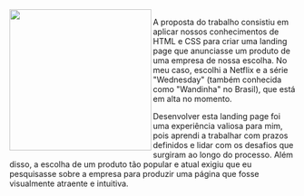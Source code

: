 <img align="left" width="250px" height="250px" src="https://static.wixstatic.com/media/d0bfcf_bca6334f9ca24ca5920112ed86f92b05~mv2.gif">
<p> A proposta do trabalho consistiu em aplicar nossos conhecimentos de HTML e CSS para criar uma landing page que anunciasse um produto de uma empresa de nossa escolha. No meu caso, escolhi a Netflix e a série "Wednesday" (também conhecida como "Wandinha" no Brasil), que está em alta no momento.

Desenvolver esta landing page foi uma experiência valiosa para mim, pois aprendi a trabalhar com prazos definidos e lidar com os desafios que surgiram ao longo do processo. Além disso, a escolha de um produto tão popular e atual exigiu que eu pesquisasse sobre a empresa para produzir uma página que fosse visualmente atraente e intuitiva.


  <br>



 </p>
